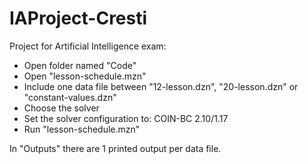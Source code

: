 # IAProject-Cresti
Project for Artificial Intelligence exam:

- Open folder named "Code"
- Open "lesson-schedule.mzn" 
- Include one data file between "12-lesson.dzn", "20-lesson.dzn" or "constant-values.dzn"
- Choose the solver 
- Set the solver configuration to: COIN-BC 2.10/1.17
- Run "lesson-schedule.mzn"

In "Outputs" there are 1 printed output per data file.
